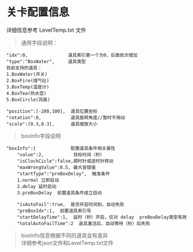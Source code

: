 # 关卡配置信息

详细信息参考 LevelTemp.txt 文件  
>通用字段说明：
  
	"idx":0,               道具索引第一个为0，后面依次增加
    "type":"BoxWater",     道具类型
    目前支持的道具：
  	1.BoxWater(开关)
  	2.BoxFire(煤气灶)
  	3.BoxTemp(温度计)
  	4.BoxTea(热水壶)
  	5.BoxCircle(风扇)
 
    "position":[-280,100],  道具位置坐标
    "rotation":0,           道具旋转角度//暂时不用动
    "scale":[0.3,0.3],      道具缩放大小
    
>boxInfo字段说明    
   
    "boxInfo":{             配置道具条件相关属性 
        "value":2,           目标时间（秒）
        "isClockCicle":false,顺时针或逆时针转动  
        "maxWrongValue":0.5, 最大容错值
        "startType":"preBoxDelay",  触发条件
        1.normal 立即启动
        2.delay 延时启动
        3.preBoxDelay  前置道具条件成立启动
        
        "isAutoFail":true,  是否开启时间到，自动失败
        "preBoxIdx":1,  前置道具索引号
        "startDelayTime":1,  延时（秒）开启，仅对 delay  preBoxDelay类型有效
        "totalAutoFailTime":2  道具激活后，自动等待（秒）后失败
    
    
>boxInfo信息根据不同的道具会有差异    
详细参考json文件和LevelTemp.txt文件
  

